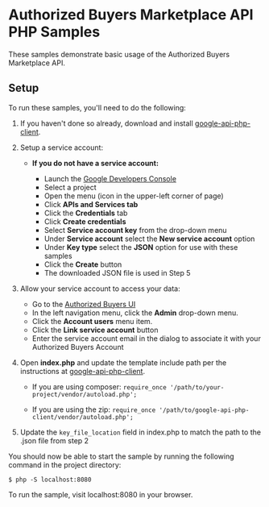 # Authorized Buyers Marketplace API PHP Samples

These samples demonstrate basic usage of the Authorized Buyers Marketplace API.

## Setup

To run these samples, you'll need to do the following:

1.  If you haven't done so already, download and install
    [google-api-php-client](https://github.com/google/google-api-php-client).

1.  Setup a service account:

    *   **If you do not have a service account:**

        *   Launch the [Google Developers
            Console](https://console.developers.google.com)
        *   Select a project
        *   Open the menu (icon in the upper-left corner of page)
        *   Click **APIs and Services tab**
        *   Click the **Credentials** tab
        *   Click **Create credentials**
        *   Select **Service account key** from the drop-down menu
        *   Under **Service account** select the **New service account** option
        *   Under **Key type** select the **JSON** option for use with these
            samples
        *   Click the **Create** button
        *   The downloaded JSON file is used in Step 5

1.  Allow your service account to access your data:

    *   Go to the [Authorized Buyers UI](https://www.google.com/authorizedbuyers)
    *   In the left navigation menu, click the **Admin** drop-down menu.
    *   Click the **Account users** menu item.
    *   Click the **Link service account** button
    *   Enter the service account email in the dialog to associate it with your
        Authorized Buyers Account

1.  Open **index.php** and update the template include path per the instructions
    at [google-api-php-client](https://github.com/google/google-api-php-client).

    *   If you are using composer: `require_once
        '/path/to/your-project/vendor/autoload.php';`

    *   If you are using the zip: `require_once
        '/path/to/google-api-php-client/vendor/autoload.php';`

1.  Update the `key_file_location` field in index.php to match the path to the
    .json file from step 2

You should now be able to start the sample by running the following command in
the project directory:

```
$ php -S localhost:8080
```

To run the sample, visit localhost:8080 in your browser.

